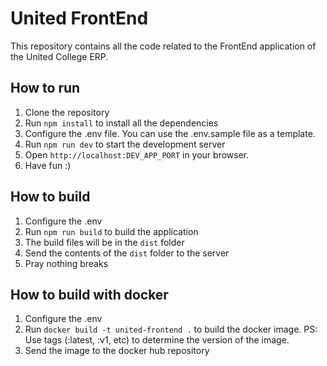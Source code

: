 # United FrontEnd

This repository contains all the code related to the FrontEnd application of the United College ERP.

## How to run

1. Clone the repository
2. Run `npm install` to install all the dependencies
3. Configure the .env file. You can use the .env.sample file as a template.
4. Run `npm run dev` to start the development server
5. Open `http://localhost:DEV_APP_PORT` in your browser.
6. Have fun :)

## How to build

1. Configure the .env
2. Run `npm run build` to build the application
3. The build files will be in the `dist` folder
4. Send the contents of the `dist` folder to the server
5. Pray nothing breaks

## How to build with docker

1. Configure the .env
2. Run `docker build -t united-frontend .` to build the docker image. PS: Use tags (:latest, :v1, etc) to determine the version of the image.
3. Send the image to the docker hub repository
